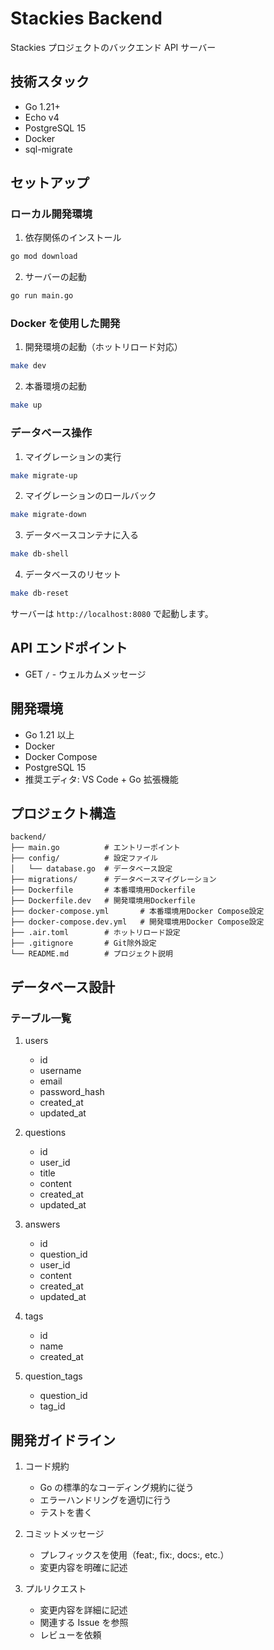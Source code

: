 # Stackies Backend

Stackies プロジェクトのバックエンド API サーバー

## 技術スタック

- Go 1.21+
- Echo v4
- PostgreSQL 15
- Docker
- sql-migrate

## セットアップ

### ローカル開発環境

1. 依存関係のインストール

```bash
go mod download
```

2. サーバーの起動

```bash
go run main.go
```

### Docker を使用した開発

1. 開発環境の起動（ホットリロード対応）

```bash
make dev
```

2. 本番環境の起動

```bash
make up
```

### データベース操作

1. マイグレーションの実行

```bash
make migrate-up
```

2. マイグレーションのロールバック

```bash
make migrate-down
```

3. データベースコンテナに入る

```bash
make db-shell
```

4. データベースのリセット

```bash
make db-reset
```

サーバーは `http://localhost:8080` で起動します。

## API エンドポイント

- GET `/` - ウェルカムメッセージ

## 開発環境

- Go 1.21 以上
- Docker
- Docker Compose
- PostgreSQL 15
- 推奨エディタ: VS Code + Go 拡張機能

## プロジェクト構造

```
backend/
├── main.go          # エントリーポイント
├── config/          # 設定ファイル
│   └── database.go  # データベース設定
├── migrations/      # データベースマイグレーション
├── Dockerfile       # 本番環境用Dockerfile
├── Dockerfile.dev   # 開発環境用Dockerfile
├── docker-compose.yml       # 本番環境用Docker Compose設定
├── docker-compose.dev.yml   # 開発環境用Docker Compose設定
├── .air.toml        # ホットリロード設定
├── .gitignore       # Git除外設定
└── README.md        # プロジェクト説明
```

## データベース設計

### テーブル一覧

1. users

   - id
   - username
   - email
   - password_hash
   - created_at
   - updated_at

2. questions

   - id
   - user_id
   - title
   - content
   - created_at
   - updated_at

3. answers

   - id
   - question_id
   - user_id
   - content
   - created_at
   - updated_at

4. tags

   - id
   - name
   - created_at

5. question_tags
   - question_id
   - tag_id

## 開発ガイドライン

1. コード規約

   - Go の標準的なコーディング規約に従う
   - エラーハンドリングを適切に行う
   - テストを書く

2. コミットメッセージ

   - プレフィックスを使用（feat:, fix:, docs:, etc.）
   - 変更内容を明確に記述

3. プルリクエスト
   - 変更内容を詳細に記述
   - 関連する Issue を参照
   - レビューを依頼
